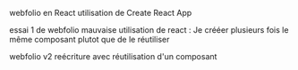webfolio en React
utilisation de Create React App

essai 1 de webfolio
mauvaise utilisation de react : Je crééer plusieurs fois le même composant plutot que de le réutiliser

webfolio v2
reécriture avec réutilisation d'un composant
